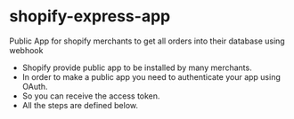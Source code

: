 # shopify-express-app
Public App for shopify merchants to get all orders into their database using webhook

* Shopify provide public app to be installed by many merchants.
* In order to make a public app you need to authenticate your app using OAuth.
* So you can receive the access token.
* All the steps are defined below.


